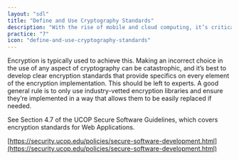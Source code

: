 ```yaml
---
layout: "sdl"
title: "Define and Use Cryptography Standards"
description: "With the rise of mobile and cloud computing, it’s critically important to ensure all data, including security-sensitive information and management and control data, is protected from unintended disclosure or alteration when it’s being transmitted or stored."
practice: "7"
icon: "define-and-use-cryptography-standards"
---
```


Encryption is typically used to achieve this. Making an incorrect choice in the use of any aspect of cryptography can be catastrophic, and it’s best to develop clear encryption standards that provide specifics on every element of the encryption implementation. This should be left to experts. A good general rule is to only use industry-vetted encryption libraries and ensure they’re implemented in a way that allows them to be easily replaced if needed.

See Section 4.7 of the UCOP Secure Software Guidelines, which covers encryption standards for Web Applications.

[https://security.ucop.edu/policies/secure-software-development.html](https://security.ucop.edu/policies/secure-software-development.html)
